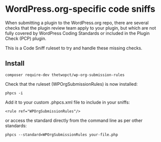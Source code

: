 # WordPress.org-specific code sniffs

When submitting a plugin to the WordPress.org repo, there are several checks that the plugin review team apply to your plugin, but which are not fully covered by WordPress Coding Standards or included in the Plugin Check (PCP) plugin.

This is a Code Sniff ruleset to try and handle these missing checks.

## Install

```
composer require-dev thetwopct/wp-org-submission-rules
```

Check that the ruleset (WPOrgSubmissionRules) is now installed:

```
phpcs -i
```

Add it to your custom .phpcs.xml file to include in your sniffs:

```
<rule ref="WPOrgSubmissionRules"/>
```

or access the standard directly from the command line as per other standards:

```
phpcs --standard=WPOrgSubmissionRules your-file.php
```